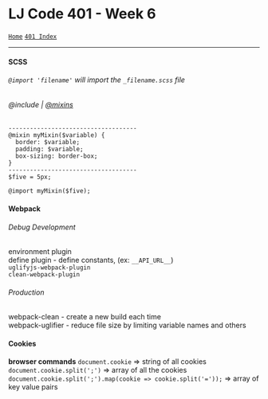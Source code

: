 # LJ Code 401 - Week 6
[`Home`](../README.md) [`401 Index`](401_README.md)
<hr>

#### SCSS
###### `@import 'filename'` will import the `_filename.scss` file

###### @include | [@mixins](https://scotch.io/tutorials/how-to-use-sass-mixins)
```
------------------------------------
@mixin myMixin($variable) {
  border: $variable;
  padding: $variable;
  box-sizing: border-box; 
}
------------------------------------
$five = 5px;

@import myMixin($five);

```

#### Webpack
###### Debug Development
environment plugin </br>
define plugin - define constants, (ex: `__API_URL__`) </br>
`uglifyjs-webpack-plugin` </br>
`clean-webpack-plugin` </br>

###### Production
webpack-clean - create a new build each time </br>
webpack-uglifier - reduce file size by limiting variable names and others

#### Cookies
__browser commands__
`document.cookie` => string of all cookies </br>
`document.cookie.split(';')` => array of all the cookies </br>
`document.cookie.split(';').map(cookie => cookie.split('='));` => array of key value pairs